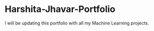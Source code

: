 # Harshita-Jhavar-Portfolio
I will be updating this portfolio with all my Machine Learning projects.
